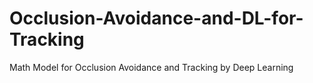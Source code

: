 # Occlusion-Avoidance-and-DL-for-Tracking
Math Model for Occlusion Avoidance and Tracking by Deep Learning
